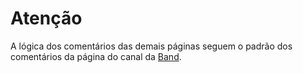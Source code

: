 # Atenção

A lógica dos comentários das demais páginas seguem o padrão dos comentários da página do canal da [Band](\band\page.tsx).